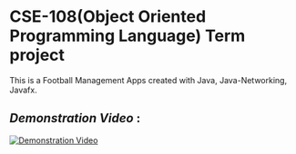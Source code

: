 # CSE-108(Object Oriented Programming Language) Term project
This is a Football Management Apps created with Java, Java-Networking, Javafx.

## _Demonstration Video_ :

[![Demonstration Video](https://img.youtube.com/vi/XYBzOS_WMeM/0.jpg)](http://www.youtube.com/watch?v=XYBzOS_WMeM)
